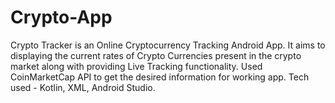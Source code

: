 # Crypto-App
Crypto Tracker is an Online Cryptocurrency Tracking Android App.
It aims to displaying the current rates of Crypto Currencies present in the crypto market along with providing Live Tracking functionality.
Used CoinMarketCap API to get the desired information for working app.
Tech used - Kotlin, XML, Android Studio.
